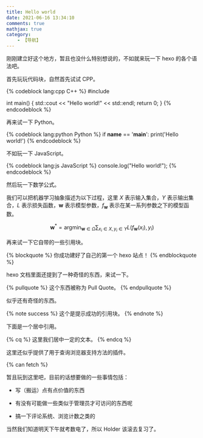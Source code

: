 ```yaml
---
title: Hello world
date: 2021-06-16 13:34:10
comments: true
mathjax: true
category:
    - 【导航】
---
```


刚刚建立好这个地方，暂且也没什么特别想说的，不如就来玩一下 hexo 的各个语法吧。

<!-- more -->

首先玩玩代码块，自然首先试试 CPP。

{% codeblock lang:cpp C++ %}
#include <iostream>

int main() {
    std::cout << "Hello world!" << std::endl;
    return 0;
}
{% endcodeblock %}

再来试一下 Python。

{% codeblock lang:python Python %}
if __name__ == '__main__':
    print('Hello world!')
{% endcodeblock %}

不如玩一下 JavaScript。

{% codeblock lang:js JavaScript %}
console.log("Hello world!");
{% endcodeblock %}

然后玩一下数学公式。

我们可以把机器学习抽象描述为以下过程，这里 $X$ 表示输入集合，$Y$ 表示输出集合，$L$ 表示损失函数，$\boldsymbol{w}$ 表示模型参数，$f_\boldsymbol{w}$ 表示在某一系列参数之下的模型函数。

$$
\boldsymbol{w}^*=\mathop{\arg\min}_{\boldsymbol{w} \in \Omega}\sum_{x_i \in X, y_i \in Y} L(f_\boldsymbol{w}(x_i), y_i)
$$

再来试一下它自带的一些引用块。

{% blockquote %}
你成功建好了自己的第一个 hexo 站点！
{% endblockquote %}

hexo 文档里面还提到了一种奇怪的东西，来试一下。

{% pullquote %}
这个东西被称为 Pull Quote。
{% endpullquote %}

似乎还有奇怪的东西。

{% note success %}
这个是提示成功的引用块。
{% endnote %}

下面是一个居中引用。

{% cq %}
这里我们居中一定的文本。
{% endcq %}

这里还似乎提供了用于查询浏览器支持方法的插件。

{% can fetch %}

暂且玩到这里吧，目前的话想要做的一些事情包括：

- 写（搬运）点有点价值的东西

- 有没有可能做一些类似于管理员才可访问的东西呢

- 搞一下评论系统、浏览计数之类的

当然我们知道明天下午就考数电了，所以 Holder 该滚去复习了。